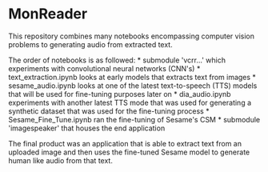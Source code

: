# MonReader

This repository combines many notebooks encompassing computer vision problems to generating audio from extracted text.

The order of notebooks is as followed:
    * submodule 'vcrr...' which experiments with convolutional neural networks (CNN's)
    * text_extraction.ipynb looks at early models that extracts text from images
    * sesame_audio.ipynb looks at one of the latest text-to-speech (TTS) models that will be used for fine-tuning purposes later on
    * dia_audio.ipynb experiments with another latest TTS mode that was used for generating a synthetic dataset that was used for the fine-tuning process
    * Sesame_Fine_Tune.ipynb ran the fine-tuning of Sesame's CSM
    * submodule 'imagespeaker' that houses the end application

The final product was an application that is able to extract text from an uploaded image and then uses the fine-tuned Sesame model to generate human like audio from that text.